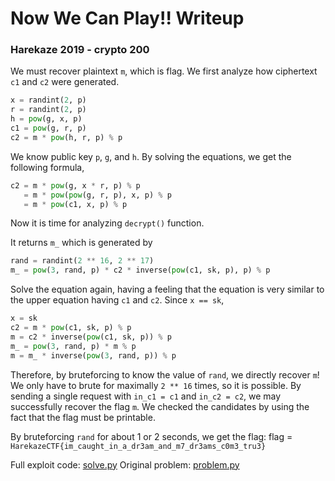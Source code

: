 # Now We Can Play!! Writeup

### Harekaze 2019 - crypto 200

We must recover plaintext `m`, which is flag. We first analyze how ciphertext `c1` and `c2` were generated.

``` python
x = randint(2, p)
r = randint(2, p)
h = pow(g, x, p)
c1 = pow(g, r, p)
c2 = m * pow(h, r, p) % p
```

We know public key `p`, `g`, and `h`. By solving the equations, we get the following formula,

``` python
c2 = m * pow(g, x * r, p) % p
   = m * pow(pow(g, r, p), x, p) % p
   = m * pow(c1, x, p) % p
```

Now it is time for analyzing `decrypt()` function.

It returns `m_` which is generated by

``` python
rand = randint(2 ** 16, 2 ** 17)
m_ = pow(3, rand, p) * c2 * inverse(pow(c1, sk, p), p) % p
```

Solve the equation again, having a feeling that the equation is very similar to the upper equation having `c1` and `c2`. Since `x == sk`,

``` python
x = sk
c2 = m * pow(c1, sk, p) % p
m = c2 * inverse(pow(c1, sk, p)) % p
m_ = pow(3, rand, p) * m % p
m = m_ * inverse(pow(3, rand, p)) % p
```

Therefore, by bruteforcing to know the value of `rand`, we directly recover `m`! We only have to brute for maximally `2 ** 16` times, so it is possible. By sending a single request with `in_c1 = c1` and `in_c2 = c2`, we may successfully recover the flag `m`. We checked the candidates by using the fact that the flag must be printable.

By bruteforcing `rand` for about 1 or 2 seconds, we get the flag:
flag = `HarekazeCTF{im_caught_in_a_dr3am_and_m7_dr3ams_c0m3_tru3}`

Full exploit code: [solve.py](solve.py)
Original problem: [problem.py](problem.py)